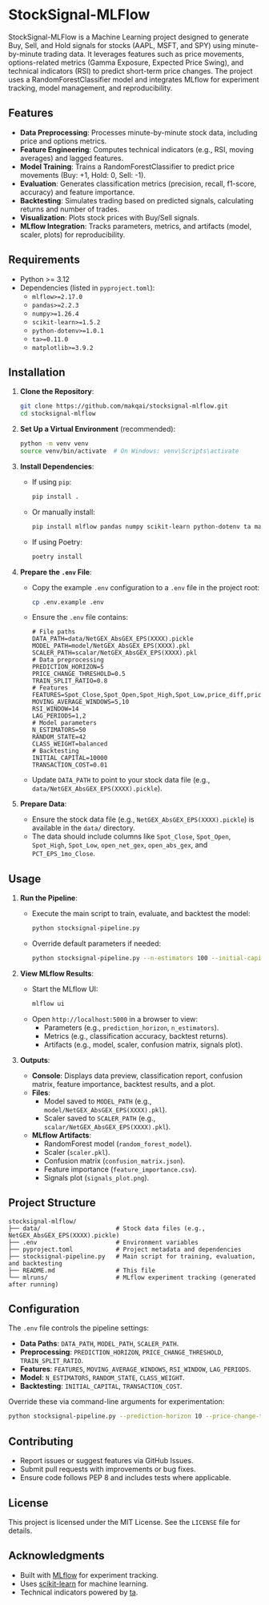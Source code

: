# StockSignal-MLFlow

StockSignal-MLFlow is a Machine Learning project designed to generate Buy, Sell, and Hold signals for stocks (AAPL, MSFT, and SPY) using minute-by-minute trading data. It leverages features such as price movements, options-related metrics (Gamma Exposure, Expected Price Swing), and technical indicators (RSI) to predict short-term price changes. The project uses a RandomForestClassifier model and integrates MLflow for experiment tracking, model management, and reproducibility.

## Features
- **Data Preprocessing**: Processes minute-by-minute stock data, including price and options metrics.
- **Feature Engineering**: Computes technical indicators (e.g., RSI, moving averages) and lagged features.
- **Model Training**: Trains a RandomForestClassifier to predict price movements (Buy: +1, Hold: 0, Sell: -1).
- **Evaluation**: Generates classification metrics (precision, recall, f1-score, accuracy) and feature importance.
- **Backtesting**: Simulates trading based on predicted signals, calculating returns and number of trades.
- **Visualization**: Plots stock prices with Buy/Sell signals.
- **MLflow Integration**: Tracks parameters, metrics, and artifacts (model, scaler, plots) for reproducibility.

## Requirements
- Python >= 3.12
- Dependencies (listed in `pyproject.toml`):
  - `mlflow>=2.17.0`
  - `pandas>=2.2.3`
  - `numpy>=1.26.4`
  - `scikit-learn>=1.5.2`
  - `python-dotenv>=1.0.1`
  - `ta>=0.11.0`
  - `matplotlib>=3.9.2`

## Installation

1. **Clone the Repository**:
   ```bash
   git clone https://github.com/makqai/stocksignal-mlflow.git
   cd stocksignal-mlflow
   ```

2. **Set Up a Virtual Environment** (recommended):
   ```bash
   python -m venv venv
   source venv/bin/activate  # On Windows: venv\Scripts\activate
   ```

3. **Install Dependencies**:
   - If using `pip`:
     ```bash
     pip install .
     ```
   - Or manually install:
     ```bash
     pip install mlflow pandas numpy scikit-learn python-dotenv ta matplotlib
     ```

   - If using Poetry:
     ```bash
     poetry install
     ```

4. **Prepare the `.env` File**:
   - Copy the example `.env` configuration to a `.env` file in the project root:
     ```bash
     cp .env.example .env
     ```
   - Ensure the `.env` file contains:
     ```plaintext
     # File paths
     DATA_PATH=data/NetGEX_AbsGEX_EPS(XXXX).pickle
     MODEL_PATH=model/NetGEX_AbsGEX_EPS(XXXX).pkl
     SCALER_PATH=scalar/NetGEX_AbsGEX_EPS(XXXX).pkl
     # Data preprocessing
     PREDICTION_HORIZON=5
     PRICE_CHANGE_THRESHOLD=0.5
     TRAIN_SPLIT_RATIO=0.8
     # Features
     FEATURES=Spot_Close,Spot_Open,Spot_High,Spot_Low,price_diff,price_range,ma5,ma10,rsi,open_net_gex,open_abs_gex,net_gex_diff,abs_gex_diff,PCT_EPS_1mo_Close,eps_diff,lag1_close,lag2_close
     MOVING_AVERAGE_WINDOWS=5,10
     RSI_WINDOW=14
     LAG_PERIODS=1,2
     # Model parameters
     N_ESTIMATORS=50
     RANDOM_STATE=42
     CLASS_WEIGHT=balanced
     # Backtesting
     INITIAL_CAPITAL=10000
     TRANSACTION_COST=0.01
     ```
   - Update `DATA_PATH` to point to your stock data file (e.g., `data/NetGEX_AbsGEX_EPS(XXXX).pickle`).

5. **Prepare Data**:
   - Ensure the stock data file (e.g., `NetGEX_AbsGEX_EPS(XXXX).pickle`) is available in the `data/` directory.
   - The data should include columns like `Spot_Close`, `Spot_Open`, `Spot_High`, `Spot_Low`, `open_net_gex`, `open_abs_gex`, and `PCT_EPS_1mo_Close`.

## Usage

1. **Run the Pipeline**:
   - Execute the main script to train, evaluate, and backtest the model:
     ```bash
     python stocksignal-pipeline.py
     ```
   - Override default parameters if needed:
     ```bash
     python stocksignal-pipeline.py --n-estimators 100 --initial-capital 20000
     ```

2. **View MLflow Results**:
   - Start the MLflow UI:
     ```bash
     mlflow ui
     ```
   - Open `http://localhost:5000` in a browser to view:
     - Parameters (e.g., `prediction_horizon`, `n_estimators`).
     - Metrics (e.g., classification accuracy, backtest returns).
     - Artifacts (e.g., model, scaler, confusion matrix, signals plot).

3. **Outputs**:
   - **Console**: Displays data preview, classification report, confusion matrix, feature importance, backtest results, and a plot.
   - **Files**:
     - Model saved to `MODEL_PATH` (e.g., `model/NetGEX_AbsGEX_EPS(XXXX).pkl`).
     - Scaler saved to `SCALER_PATH` (e.g., `scalar/NetGEX_AbsGEX_EPS(XXXX).pkl`).
   - **MLflow Artifacts**:
     - RandomForest model (`random_forest_model`).
     - Scaler (`scaler.pkl`).
     - Confusion matrix (`confusion_matrix.json`).
     - Feature importance (`feature_importance.csv`).
     - Signals plot (`signals_plot.png`).

## Project Structure
```
stocksignal-mlflow/
├── data/                     # Stock data files (e.g., NetGEX_AbsGEX_EPS(XXXX).pickle)
├── .env                      # Environment variables
├── pyproject.toml            # Project metadata and dependencies
├── stocksignal-pipeline.py   # Main script for training, evaluation, and backtesting
├── README.md                 # This file
└── mlruns/                   # MLflow experiment tracking (generated after running)
```

## Configuration
The `.env` file controls the pipeline settings:
- **Data Paths**: `DATA_PATH`, `MODEL_PATH`, `SCALER_PATH`.
- **Preprocessing**: `PREDICTION_HORIZON`, `PRICE_CHANGE_THRESHOLD`, `TRAIN_SPLIT_RATIO`.
- **Features**: `FEATURES`, `MOVING_AVERAGE_WINDOWS`, `RSI_WINDOW`, `LAG_PERIODS`.
- **Model**: `N_ESTIMATORS`, `RANDOM_STATE`, `CLASS_WEIGHT`.
- **Backtesting**: `INITIAL_CAPITAL`, `TRANSACTION_COST`.

Override these via command-line arguments for experimentation:
```bash
python stocksignal-pipeline.py --prediction-horizon 10 --price-change-threshold 0.7
```

## Contributing
- Report issues or suggest features via GitHub Issues.
- Submit pull requests with improvements or bug fixes.
- Ensure code follows PEP 8 and includes tests where applicable.

## License
This project is licensed under the MIT License. See the `LICENSE` file for details.

## Acknowledgments
- Built with [MLflow](https://mlflow.org/) for experiment tracking.
- Uses [scikit-learn](https://scikit-learn.org/) for machine learning.
- Technical indicators powered by [ta](https://github.com/bukosabino/ta).